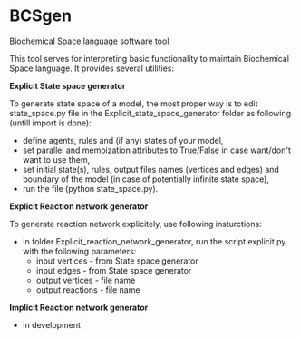 # BCSgen
Biochemical Space language software tool

This tool serves for interpreting basic functionality to maintain Biochemical Space language. It provides several utilities:

**Explicit State space generator**

To generate state space of a model, the most proper way is to edit state_space.py file in the Explicit_state_space_generator folder as following (untill import is done):

* define agents, rules and (if any) states of your model,
* set parallel and memoization attributes to True/False in case want/don't want to use them,
* set initial state(s), rules, output files names (vertices and edges) and boundary of the model (in case of potentially infinite state space),
* run the file (python state_space.py).

**Explicit Reaction network generator**

To generate reaction network explicitely, use following insturctions:

* in folder Explicit_reaction_network_generator, run the script explicit.py with the following parameters:
  * input vertices - from State space generator
  * input edges - from State space generator
  * output vertices - file name
  * output reactions - file name
  
**Implicit Reaction network generator**

- in development

